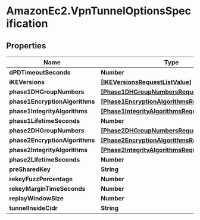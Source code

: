 # AmazonEc2.VpnTunnelOptionsSpecification

## Properties

Name | Type | Description | Notes
------------ | ------------- | ------------- | -------------
**dPDTimeoutSeconds** | **Number** |  | [optional] 
**iKEVersions** | [**[IKEVersionsRequestListValue]**](IKEVersionsRequestListValue.md) |  | [optional] 
**phase1DHGroupNumbers** | [**[Phase1DHGroupNumbersRequestListValue]**](Phase1DHGroupNumbersRequestListValue.md) |  | [optional] 
**phase1EncryptionAlgorithms** | [**[Phase1EncryptionAlgorithmsRequestListValue]**](Phase1EncryptionAlgorithmsRequestListValue.md) |  | [optional] 
**phase1IntegrityAlgorithms** | [**[Phase1IntegrityAlgorithmsRequestListValue]**](Phase1IntegrityAlgorithmsRequestListValue.md) |  | [optional] 
**phase1LifetimeSeconds** | **Number** |  | [optional] 
**phase2DHGroupNumbers** | [**[Phase2DHGroupNumbersRequestListValue]**](Phase2DHGroupNumbersRequestListValue.md) |  | [optional] 
**phase2EncryptionAlgorithms** | [**[Phase2EncryptionAlgorithmsRequestListValue]**](Phase2EncryptionAlgorithmsRequestListValue.md) |  | [optional] 
**phase2IntegrityAlgorithms** | [**[Phase2IntegrityAlgorithmsRequestListValue]**](Phase2IntegrityAlgorithmsRequestListValue.md) |  | [optional] 
**phase2LifetimeSeconds** | **Number** |  | [optional] 
**preSharedKey** | **String** |  | [optional] 
**rekeyFuzzPercentage** | **Number** |  | [optional] 
**rekeyMarginTimeSeconds** | **Number** |  | [optional] 
**replayWindowSize** | **Number** |  | [optional] 
**tunnelInsideCidr** | **String** |  | [optional] 



